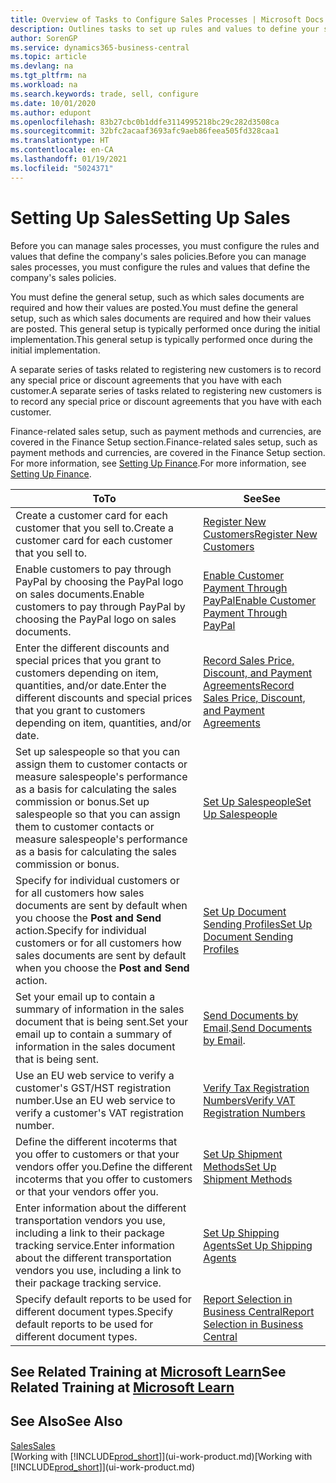 ```yaml
---
title: Overview of Tasks to Configure Sales Processes | Microsoft Docs
description: Outlines tasks to set up rules and values to define your sales policies and processes.
author: SorenGP
ms.service: dynamics365-business-central
ms.topic: article
ms.devlang: na
ms.tgt_pltfrm: na
ms.workload: na
ms.search.keywords: trade, sell, configure
ms.date: 10/01/2020
ms.author: edupont
ms.openlocfilehash: 83b27cbc0b1ddfe3114995218bc29c282d3508ca
ms.sourcegitcommit: 32bfc2acaaf3693afc9aeb86feea505fd328caa1
ms.translationtype: HT
ms.contentlocale: en-CA
ms.lasthandoff: 01/19/2021
ms.locfileid: "5024371"
---
```

# <a name="setting-up-sales"></a><span data-ttu-id="8c673-103">Setting Up Sales</span><span class="sxs-lookup"><span data-stu-id="8c673-103">Setting Up Sales</span></span>
<span data-ttu-id="8c673-104">Before you can manage sales processes, you must configure the rules and values that define the company's sales policies.</span><span class="sxs-lookup"><span data-stu-id="8c673-104">Before you can manage sales processes, you must configure the rules and values that define the company's sales policies.</span></span>

<span data-ttu-id="8c673-105">You must define the general setup, such as which sales documents are required and how their values are posted.</span><span class="sxs-lookup"><span data-stu-id="8c673-105">You must define the general setup, such as which sales documents are required and how their values are posted.</span></span> <span data-ttu-id="8c673-106">This general setup is typically performed once during the initial implementation.</span><span class="sxs-lookup"><span data-stu-id="8c673-106">This general setup is typically performed once during the initial implementation.</span></span>

<span data-ttu-id="8c673-107">A separate series of tasks related to registering new customers is to record any special price or discount agreements that you have with each customer.</span><span class="sxs-lookup"><span data-stu-id="8c673-107">A separate series of tasks related to registering new customers is to record any special price or discount agreements that you have with each customer.</span></span>

<span data-ttu-id="8c673-108">Finance-related sales setup, such as payment methods and currencies, are covered in the Finance Setup section.</span><span class="sxs-lookup"><span data-stu-id="8c673-108">Finance-related sales setup, such as payment methods and currencies, are covered in the Finance Setup section.</span></span> <span data-ttu-id="8c673-109">For more information, see [Setting Up Finance](finance-setup-finance.md).</span><span class="sxs-lookup"><span data-stu-id="8c673-109">For more information, see [Setting Up Finance](finance-setup-finance.md).</span></span>

| <span data-ttu-id="8c673-110">To</span><span class="sxs-lookup"><span data-stu-id="8c673-110">To</span></span> | <span data-ttu-id="8c673-111">See</span><span class="sxs-lookup"><span data-stu-id="8c673-111">See</span></span> |
| --- | --- |
| <span data-ttu-id="8c673-112">Create a customer card for each customer that you sell to.</span><span class="sxs-lookup"><span data-stu-id="8c673-112">Create a customer card for each customer that you sell to.</span></span> |[<span data-ttu-id="8c673-113">Register New Customers</span><span class="sxs-lookup"><span data-stu-id="8c673-113">Register New Customers</span></span>](sales-how-register-new-customers.md) |
| <span data-ttu-id="8c673-114">Enable customers to pay through PayPal by choosing the PayPal logo on sales documents.</span><span class="sxs-lookup"><span data-stu-id="8c673-114">Enable customers to pay through PayPal by choosing the PayPal logo on sales documents.</span></span> |[<span data-ttu-id="8c673-115">Enable Customer Payment Through PayPal</span><span class="sxs-lookup"><span data-stu-id="8c673-115">Enable Customer Payment Through PayPal</span></span>](sales-how-enable-payment-service-extensions.md) |
| <span data-ttu-id="8c673-116">Enter the different discounts and special prices that you grant to customers depending on item, quantities, and/or date.</span><span class="sxs-lookup"><span data-stu-id="8c673-116">Enter the different discounts and special prices that you grant to customers depending on item, quantities, and/or date.</span></span> |[<span data-ttu-id="8c673-117">Record Sales Price, Discount, and Payment Agreements</span><span class="sxs-lookup"><span data-stu-id="8c673-117">Record Sales Price, Discount, and Payment Agreements</span></span>](sales-how-record-sales-price-discount-payment-agreements.md) |
| <span data-ttu-id="8c673-118">Set up salespeople so that you can assign them to customer contacts or measure salespeople's performance as a basis for calculating the sales commission or bonus.</span><span class="sxs-lookup"><span data-stu-id="8c673-118">Set up salespeople so that you can assign them to customer contacts or measure salespeople's performance as a basis for calculating the sales commission or bonus.</span></span> |[<span data-ttu-id="8c673-119">Set Up Salespeople</span><span class="sxs-lookup"><span data-stu-id="8c673-119">Set Up Salespeople</span></span>](sales-how-setup-salespeople.md) |
| <span data-ttu-id="8c673-120">Specify for individual customers or for all customers how sales documents are sent by default when you choose the **Post and Send** action.</span><span class="sxs-lookup"><span data-stu-id="8c673-120">Specify for individual customers or for all customers how sales documents are sent by default when you choose the **Post and Send** action.</span></span> |[<span data-ttu-id="8c673-121">Set Up Document Sending Profiles</span><span class="sxs-lookup"><span data-stu-id="8c673-121">Set Up Document Sending Profiles</span></span>](sales-how-setup-document-send-profiles.md) |
| <span data-ttu-id="8c673-122">Set your email up to contain a summary of information in the sales document that is being sent.</span><span class="sxs-lookup"><span data-stu-id="8c673-122">Set your email up to contain a summary of information in the sales document that is being sent.</span></span> |<span data-ttu-id="8c673-123">[Send Documents by Email](ui-how-send-documents-email.md).</span><span class="sxs-lookup"><span data-stu-id="8c673-123">[Send Documents by Email](ui-how-send-documents-email.md).</span></span> |
|<span data-ttu-id="8c673-124">Use an EU web service to verify a customer's GST/HST registration number.</span><span class="sxs-lookup"><span data-stu-id="8c673-124">Use an EU web service to verify a customer's VAT registration number.</span></span>|[<span data-ttu-id="8c673-125">Verify Tax Registration Numbers</span><span class="sxs-lookup"><span data-stu-id="8c673-125">Verify VAT Registration Numbers</span></span>](finance-setup-vat.md)|
|<span data-ttu-id="8c673-126">Define the different incoterms that you offer to customers or that your vendors offer you.</span><span class="sxs-lookup"><span data-stu-id="8c673-126">Define the different incoterms that you offer to customers or that your vendors offer you.</span></span>|[<span data-ttu-id="8c673-127">Set Up Shipment Methods</span><span class="sxs-lookup"><span data-stu-id="8c673-127">Set Up Shipment Methods</span></span>](sales-how-set-up-shipment-methods.md)|
|<span data-ttu-id="8c673-128">Enter information about the different transportation vendors you use, including a link to their package tracking service.</span><span class="sxs-lookup"><span data-stu-id="8c673-128">Enter information about the different transportation vendors you use, including a link to their package tracking service.</span></span>|[<span data-ttu-id="8c673-129">Set Up Shipping Agents</span><span class="sxs-lookup"><span data-stu-id="8c673-129">Set Up Shipping Agents</span></span>](sales-how-to-set-up-shipping-agents.md)|
|<span data-ttu-id="8c673-130">Specify default reports to be used for different document types.</span><span class="sxs-lookup"><span data-stu-id="8c673-130">Specify default reports to be used for different document types.</span></span>|[<span data-ttu-id="8c673-131">Report Selection in Business Central</span><span class="sxs-lookup"><span data-stu-id="8c673-131">Report Selection in Business Central</span></span>](across-report-selections.md)|

## <a name="see-related-training-at-microsoft-learn"></a><span data-ttu-id="8c673-132">See Related Training at [Microsoft Learn](/learn/paths/trade-get-started-dynamics-365-business-central/)</span><span class="sxs-lookup"><span data-stu-id="8c673-132">See Related Training at [Microsoft Learn](/learn/paths/trade-get-started-dynamics-365-business-central/)</span></span>

## <a name="see-also"></a><span data-ttu-id="8c673-133">See Also</span><span class="sxs-lookup"><span data-stu-id="8c673-133">See Also</span></span>
[<span data-ttu-id="8c673-134">Sales</span><span class="sxs-lookup"><span data-stu-id="8c673-134">Sales</span></span>](sales-manage-sales.md)  
<span data-ttu-id="8c673-135">[Working with [!INCLUDE[prod_short](includes/prod_short.md)]](ui-work-product.md)</span><span class="sxs-lookup"><span data-stu-id="8c673-135">[Working with [!INCLUDE[prod_short](includes/prod_short.md)]](ui-work-product.md)</span></span>
